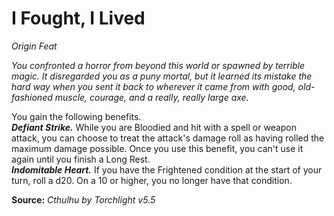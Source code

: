 # I Fought, I Lived
*Origin Feat*

*You confronted a horror from beyond this world or spawned by terrible magic. It disregarded you as a puny mortal, but it learned its mistake the hard way when you sent it back to wherever it came from with good, old-fashioned muscle, courage, and a really, really large axe.*

You gain the following benefits.  
***Defiant Strike.*** While you are Bloodied and hit with a spell or weapon attack, you can choose to treat the attack's damage roll as having rolled the maximum damage possible. Once you use this benefit, you can't use it again until you finish a Long Rest.  
***Indomitable Heart.*** If you have the Frightened condition at the start of your turn, roll a d20. On a 10 or higher, you no longer have that condition.


**Source:** *Cthulhu by Torchlight v5.5*